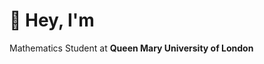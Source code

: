 <h1>👋 Hey, I'm <span id="typed"></span></h1>
<p>Mathematics Student at <strong>Queen Mary University of London</strong></p>

<script src="https://cdn.jsdelivr.net/npm/typed.js@2.0.12"></script>
<script>
  new Typed('#typed', {
    strings: ['Toby Chen', 'a Developer', 'a Problem Solver', 'a Creator'],
    typeSpeed: 70,
    backSpeed: 50,
    loop: true
  });
</script>
